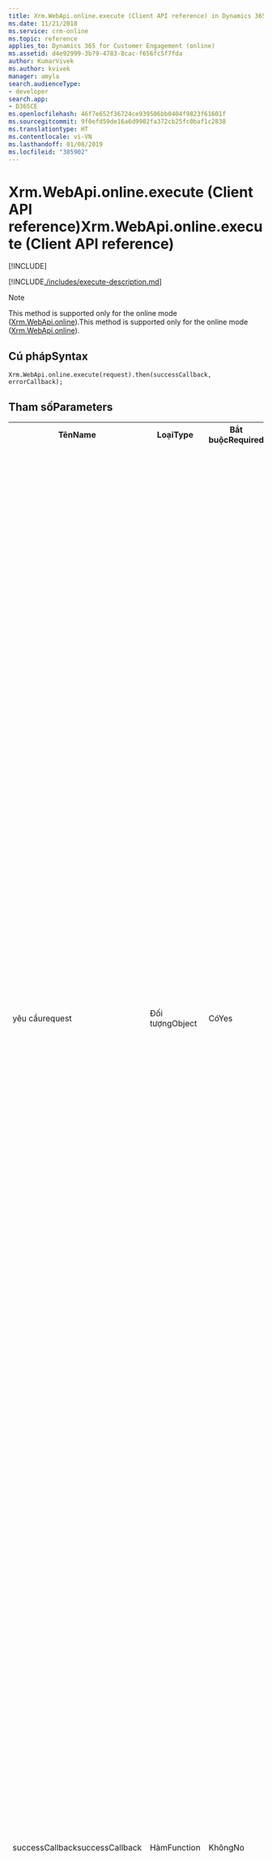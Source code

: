 ```yaml
---
title: Xrm.WebApi.online.execute (Client API reference) in Dynamics 365 for Customer Engagement| MicrosoftDocs
ms.date: 11/21/2018
ms.service: crm-online
ms.topic: reference
applies_to: Dynamics 365 for Customer Engagement (online)
ms.assetid: d4e92999-3b79-4783-8cac-f656fc5f7fda
author: KumarVivek
ms.author: kvivek
manager: amyla
search.audienceType:
- developer
search.app:
- D365CE
ms.openlocfilehash: 46f7e652f36724ce939506bb0404f9823f61601f
ms.sourcegitcommit: 9f0efd59de16a6d9902fa372cb25fc0baf1c2838
ms.translationtype: HT
ms.contentlocale: vi-VN
ms.lasthandoff: 01/08/2019
ms.locfileid: "385902"
---
```

# <a name="xrmwebapionlineexecute-client-api-reference"></a><span data-ttu-id="a198b-102">Xrm.WebApi.online.execute (Client API reference)</span><span class="sxs-lookup"><span data-stu-id="a198b-102">Xrm.WebApi.online.execute (Client API reference)</span></span>

[!INCLUDE[](../../../../../includes/cc_applies_to_update_9_0_0.md)]

[!INCLUDE[./includes/execute-description.md](../includes/execute-description.md)]

> [!NOTE]
> <span data-ttu-id="a198b-103">This method is supported only for the online mode ([Xrm.WebApi.online](../online.md)).</span><span class="sxs-lookup"><span data-stu-id="a198b-103">This method is supported only for the online mode ([Xrm.WebApi.online](../online.md)).</span></span>

## <a name="syntax"></a><span data-ttu-id="a198b-104">Cú pháp</span><span class="sxs-lookup"><span data-stu-id="a198b-104">Syntax</span></span>

`Xrm.WebApi.online.execute(request).then(successCallback, errorCallback);`

## <a name="parameters"></a><span data-ttu-id="a198b-105">Tham số</span><span class="sxs-lookup"><span data-stu-id="a198b-105">Parameters</span></span>

<table style="width:100%">
<tr>
<th><span data-ttu-id="a198b-106">Tên</span><span class="sxs-lookup"><span data-stu-id="a198b-106">Name</span></span></th>
<th><span data-ttu-id="a198b-107">Loại</span><span class="sxs-lookup"><span data-stu-id="a198b-107">Type</span></span></th>
<th><span data-ttu-id="a198b-108">Bắt buộc</span><span class="sxs-lookup"><span data-stu-id="a198b-108">Required</span></span></th>
<th><span data-ttu-id="a198b-109">Mô tả</span><span class="sxs-lookup"><span data-stu-id="a198b-109">Description</span></span></th>
</tr>
<tr>
<td><span data-ttu-id="a198b-110">yêu cầu</span><span class="sxs-lookup"><span data-stu-id="a198b-110">request</span></span></td>
<td><span data-ttu-id="a198b-111">Đối tượng</span><span class="sxs-lookup"><span data-stu-id="a198b-111">Object</span></span></td>
<td><span data-ttu-id="a198b-112">Có</span><span class="sxs-lookup"><span data-stu-id="a198b-112">Yes</span></span></td>
<td><p><span data-ttu-id="a198b-113">Object that will be passed to the Web API endpoint to execute an action, function, or CRUD request.</span><span class="sxs-lookup"><span data-stu-id="a198b-113">Object that will be passed to the Web API endpoint to execute an action, function, or CRUD request.</span></span> <span data-ttu-id="a198b-114">The object exposes a <b>getMetadata</b> method that lets you define the metadata for the action, function or CRUD request you want to execute.</span><span class="sxs-lookup"><span data-stu-id="a198b-114">The object exposes a <b>getMetadata</b> method that lets you define the metadata for the action, function or CRUD request you want to execute.</span></span> <span data-ttu-id="a198b-115">The <b>getMetadata</b> method has the following parameters:</span><span class="sxs-lookup"><span data-stu-id="a198b-115">The <b>getMetadata</b> method has the following parameters:</span></span></p>
<ul>
<li><span data-ttu-id="a198b-116"><b>boundParameter</b>: (Optional) String.</span><span class="sxs-lookup"><span data-stu-id="a198b-116"><b>boundParameter</b>: (Optional) String.</span></span> <span data-ttu-id="a198b-117">The name of the bound parameter for the action or function to execute.</span><span class="sxs-lookup"><span data-stu-id="a198b-117">The name of the bound parameter for the action or function to execute.</span></span>
<ul><li><span data-ttu-id="a198b-118">Specify <code>undefined</code> if you are executing a CRUD request.</span><span class="sxs-lookup"><span data-stu-id="a198b-118">Specify <code>undefined</code> if you are executing a CRUD request.</span></span></li>
<li><span data-ttu-id="a198b-119">Specify <code>null</code> if the action or function to execute is not bound to any entity.</span><span class="sxs-lookup"><span data-stu-id="a198b-119">Specify <code>null</code> if the action or function to execute is not bound to any entity.</span></span></li>
<li><span data-ttu-id="a198b-120">Specify <code>entity</code> in case the action or function to execute is bound to an entity.</span><span class="sxs-lookup"><span data-stu-id="a198b-120">Specify <code>entity</code> in case the action or function to execute is bound to an entity.</span></span> </li></ul>
<li><span data-ttu-id="a198b-121"><b>operationName</b>: (Optional).</span><span class="sxs-lookup"><span data-stu-id="a198b-121"><b>operationName</b>: (Optional).</span></span> <span data-ttu-id="a198b-122">String.</span><span class="sxs-lookup"><span data-stu-id="a198b-122">String.</span></span> <span data-ttu-id="a198b-123">Name of the action, function, or one of the following values if you are executing a CRUD request: &quot;Create&quot;, &quot;Retrieve&quot;, &quot;RetrieveMultiple&quot;, &quot;Update&quot;, or &quot;Delete&quot;.</span><span class="sxs-lookup"><span data-stu-id="a198b-123">Name of the action, function, or one of the following values if you are executing a CRUD request: &quot;Create&quot;, &quot;Retrieve&quot;, &quot;RetrieveMultiple&quot;, &quot;Update&quot;, or &quot;Delete&quot;.</span></span></li>
<li><span data-ttu-id="a198b-124"><b>operationType</b>: (Optional).</span><span class="sxs-lookup"><span data-stu-id="a198b-124"><b>operationType</b>: (Optional).</span></span> <span data-ttu-id="a198b-125">Số.</span><span class="sxs-lookup"><span data-stu-id="a198b-125">Number.</span></span> <span data-ttu-id="a198b-126">Indicates the type of operation you are executing; specify one of the following values:</span><span class="sxs-lookup"><span data-stu-id="a198b-126">Indicates the type of operation you are executing; specify one of the following values:</span></span>
<br/><code>0: Action</code>
<br/><code>1: Function</code>
<br/><code>2: CRUD</code></li>
<li><span data-ttu-id="a198b-127"><b>parameterTypes</b>: Object.</span><span class="sxs-lookup"><span data-stu-id="a198b-127"><b>parameterTypes</b>: Object.</span></span> <span data-ttu-id="a198b-128">The metadata for parameter types.</span><span class="sxs-lookup"><span data-stu-id="a198b-128">The metadata for parameter types.</span></span> <span data-ttu-id="a198b-129">The object has the following attributes:</span><span class="sxs-lookup"><span data-stu-id="a198b-129">The object has the following attributes:</span></span>
<ul>
<li><span data-ttu-id="a198b-130"><b>enumProperties</b>: (Optional) Object.</span><span class="sxs-lookup"><span data-stu-id="a198b-130"><b>enumProperties</b>: (Optional) Object.</span></span> <span data-ttu-id="a198b-131">The metadata for enum types.</span><span class="sxs-lookup"><span data-stu-id="a198b-131">The metadata for enum types.</span></span> <span data-ttu-id="a198b-132">The object has two string attributes: <b>name</b> and <b>value</b></span><span class="sxs-lookup"><span data-stu-id="a198b-132">The object has two string attributes: <b>name</b> and <b>value</b></span></span></li>
<li><span data-ttu-id="a198b-133"><b>structuralProperty</b>: Number.</span><span class="sxs-lookup"><span data-stu-id="a198b-133"><b>structuralProperty</b>: Number.</span></span> <span data-ttu-id="a198b-134">The category of the parameter type.</span><span class="sxs-lookup"><span data-stu-id="a198b-134">The category of the parameter type.</span></span> <span data-ttu-id="a198b-135">Specify one of the following values:</span><span class="sxs-lookup"><span data-stu-id="a198b-135">Specify one of the following values:</span></span>
<br/><code>0: Unknown</code>
<br/><code>1: PrimitiveType</code>
<br/><code>2: ComplexType</code>
<br/><code>3: EnumerationType</code>
<br/><code>4: Collection</code>
<br/><code>5: EntityType</code></li>
<li><span data-ttu-id="a198b-136"><b>typeName</b>: String.</span><span class="sxs-lookup"><span data-stu-id="a198b-136"><b>typeName</b>: String.</span></span> <span data-ttu-id="a198b-137">The fully qualified name of the parameter type.</span><span class="sxs-lookup"><span data-stu-id="a198b-137">The fully qualified name of the parameter type.</span></span>
</ul>
</li>
</ul>
</td>
</tr>
<tr>
<td><span data-ttu-id="a198b-138">successCallback</span><span class="sxs-lookup"><span data-stu-id="a198b-138">successCallback</span></span></td>
<td><span data-ttu-id="a198b-139">Hàm</span><span class="sxs-lookup"><span data-stu-id="a198b-139">Function</span></span></td>
<td><span data-ttu-id="a198b-140">Không</span><span class="sxs-lookup"><span data-stu-id="a198b-140">No</span></span></td>
<td><p><span data-ttu-id="a198b-141">A function to call when operation is executed successfully.</span><span class="sxs-lookup"><span data-stu-id="a198b-141">A function to call when operation is executed successfully.</span></span> <span data-ttu-id="a198b-142">A response object is passed to the function with the following attributes:</span><span class="sxs-lookup"><span data-stu-id="a198b-142">A response object is passed to the function with the following attributes:</span></span></p>
<ul>
<li><span data-ttu-id="a198b-143"><b>body</b>: (Optional).</span><span class="sxs-lookup"><span data-stu-id="a198b-143"><b>body</b>: (Optional).</span></span> <span data-ttu-id="a198b-144">Object.</span><span class="sxs-lookup"><span data-stu-id="a198b-144">Object.</span></span> <span data-ttu-id="a198b-145">Response body.</span><span class="sxs-lookup"><span data-stu-id="a198b-145">Response body.</span></span></li>
<li><span data-ttu-id="a198b-146"><b>headers</b>: Object.</span><span class="sxs-lookup"><span data-stu-id="a198b-146"><b>headers</b>: Object.</span></span> <span data-ttu-id="a198b-147">Response headers.</span><span class="sxs-lookup"><span data-stu-id="a198b-147">Response headers.</span></span></li>
<li><span data-ttu-id="a198b-148"><b>ok</b>: Boolean.</span><span class="sxs-lookup"><span data-stu-id="a198b-148"><b>ok</b>: Boolean.</span></span> <span data-ttu-id="a198b-149">Indicates whether the request was successful.</span><span class="sxs-lookup"><span data-stu-id="a198b-149">Indicates whether the request was successful.</span></span></li>
<li><span data-ttu-id="a198b-150"><b>status</b>: Number.</span><span class="sxs-lookup"><span data-stu-id="a198b-150"><b>status</b>: Number.</span></span> <span data-ttu-id="a198b-151">Numeric value in the response status code.</span><span class="sxs-lookup"><span data-stu-id="a198b-151">Numeric value in the response status code.</span></span> <span data-ttu-id="a198b-152">For example: <b>200</b></span><span class="sxs-lookup"><span data-stu-id="a198b-152">For example: <b>200</b></span></span></li>
<li><span data-ttu-id="a198b-153"><b>statusText</b>: String.</span><span class="sxs-lookup"><span data-stu-id="a198b-153"><b>statusText</b>: String.</span></span> <span data-ttu-id="a198b-154">Description of the response status code.</span><span class="sxs-lookup"><span data-stu-id="a198b-154">Description of the response status code.</span></span> <span data-ttu-id="a198b-155">For example: <b>OK</b></span><span class="sxs-lookup"><span data-stu-id="a198b-155">For example: <b>OK</b></span></span></li>
<li><span data-ttu-id="a198b-156"><b>type</b>: String.</span><span class="sxs-lookup"><span data-stu-id="a198b-156"><b>type</b>: String.</span></span> <span data-ttu-id="a198b-157">Response type.</span><span class="sxs-lookup"><span data-stu-id="a198b-157">Response type.</span></span> <span data-ttu-id="a198b-158">Values are: the empty string (default), &quot;arraybuffer&quot;, &quot;blob&quot;, &quot;document&quot;, &quot;json&quot;, and &quot;text&quot;.</span><span class="sxs-lookup"><span data-stu-id="a198b-158">Values are: the empty string (default), &quot;arraybuffer&quot;, &quot;blob&quot;, &quot;document&quot;, &quot;json&quot;, and &quot;text&quot;.</span></span></b></li>
<li><span data-ttu-id="a198b-159"><b>url</b>: String.</span><span class="sxs-lookup"><span data-stu-id="a198b-159"><b>url</b>: String.</span></span> <span data-ttu-id="a198b-160">Request URL of the action, function, or CRUD request that was sent to the Web API endpoint.</span><span class="sxs-lookup"><span data-stu-id="a198b-160">Request URL of the action, function, or CRUD request that was sent to the Web API endpoint.</span></span></b></li>
</ul>
</td>
</tr>
<tr>
<td><span data-ttu-id="a198b-161">errorCallback</span><span class="sxs-lookup"><span data-stu-id="a198b-161">errorCallback</span></span></td>
<td><span data-ttu-id="a198b-162">Hàm</span><span class="sxs-lookup"><span data-stu-id="a198b-162">Function</span></span></td>
<td><span data-ttu-id="a198b-163">Không</span><span class="sxs-lookup"><span data-stu-id="a198b-163">No</span></span></td>
<td><span data-ttu-id="a198b-164">A function to call when the operation fails.</span><span class="sxs-lookup"><span data-stu-id="a198b-164">A function to call when the operation fails.</span></span></td>
</tr>
</table>

## <a name="return-value"></a><span data-ttu-id="a198b-165">Giá trị trả lại</span><span class="sxs-lookup"><span data-stu-id="a198b-165">Return Value</span></span>

<span data-ttu-id="a198b-166">On success, returns a promise object with the attributes specified earlier in the description of **successCallback** function.</span><span class="sxs-lookup"><span data-stu-id="a198b-166">On success, returns a promise object with the attributes specified earlier in the description of **successCallback** function.</span></span>

## <a name="examples"></a><span data-ttu-id="a198b-167">Ví dụ</span><span class="sxs-lookup"><span data-stu-id="a198b-167">Examples</span></span>

### <a name="execute-an-action"></a><span data-ttu-id="a198b-168">Execute an action</span><span class="sxs-lookup"><span data-stu-id="a198b-168">Execute an action</span></span>

<span data-ttu-id="a198b-169">The following example demonstrates how to execute the <xref:Microsoft.Dynamics.CRM.WinOpportunity> action.</span><span class="sxs-lookup"><span data-stu-id="a198b-169">The following example demonstrates how to execute the <xref:Microsoft.Dynamics.CRM.WinOpportunity> action.</span></span> <span data-ttu-id="a198b-170">The request object is created based on the action definition here: [Unbound actions](../../../../webapi/use-web-api-actions.md#bkmk_unboundActions)</span><span class="sxs-lookup"><span data-stu-id="a198b-170">The request object is created based on the action definition here: [Unbound actions](../../../../webapi/use-web-api-actions.md#bkmk_unboundActions)</span></span>

```JavaScript
var Sdk = window.Sdk || {};
/**
 * Request to win an opportunity
 * @param {Object} opportunityClose - The opportunity close activity associated with this state change.
 * @param {number} status - Status of the opportunity.
 */
Sdk.WinOpportunityRequest = function (opportunityClose, status) {
    this.OpportunityClose = opportunityClose;
    this.Status = status;

    this.getMetadata = function () {
        return {
            boundParameter: null,
            parameterTypes: {
                "OpportunityClose": {
                    "typeName": "mscrm.opportunityclose",
                    "structuralProperty": 5 // Entity Type
                },
                "Status": {
                    "typeName": "Edm.Int32",
                    "structuralProperty": 1 // Primitive Type
                }
            },
            operationType: 0, // This is an action. Use '1' for functions and '2' for CRUD
            operationName: "WinOpportunity",
        };
    };
};


var opportunityClose = {
    "opportunityid@odata.bind": "/opportunities(c60e0283-5bf2-e311-945f-6c3be5a8dd64)",
    "description": "Product and maintainance for 2018",
    "subject": "Contract for 2018"
}

// Construct a request object from the metadata
var winOpportunityRequest = new Sdk.WinOpportunityRequest(opportunityClose, 3);

// Use the request object to execute the function
Xrm.WebApi.online.execute(winOpportunityRequest).then(
    function (result) {
        if (result.ok) {
            console.log("Status: %s %s", result.status, result.statusText);
            // perform other operations as required;
        }
    },
    function (error) {
        console.log(error.message);
        // handle error conditions
    }
);
```


### <a name="execute-a-function"></a><span data-ttu-id="a198b-171">Execute a function</span><span class="sxs-lookup"><span data-stu-id="a198b-171">Execute a function</span></span>

<span data-ttu-id="a198b-172">The following example demonstrates how to execute the <xref:Microsoft.Dynamics.CRM.WhoAmI> function:</span><span class="sxs-lookup"><span data-stu-id="a198b-172">The following example demonstrates how to execute the <xref:Microsoft.Dynamics.CRM.WhoAmI> function:</span></span>

```JavaScript
var Sdk = window.Sdk || {};
/**
 * Request to execute WhoAmI function
 */
Sdk.WhoAmIRequest = function () {};
Sdk.WhoAmIRequest.prototype.getMetadata = function () {
    return {
        boundParameter: null,
        parameterTypes: {},
        operationType: 1, // This is a function. Use '0' for actions and '2' for CRUD
        operationName: "WhoAmI",
    };
};

// Construct a request object from the metadata
var whoAmIRequest = new Sdk.WhoAmIRequest();

// Use the request object to execute the function
Xrm.WebApi.online.execute(whoAmIRequest).then(
    function (result) {
        if (result.ok) {
            console.log("Status: %s %s", result.status, result.statusText);
            result.json().then(
                function (response) {
                    console.log("User Id: %s", response.UserId);
                    // perform other operations as required;
                });
        }
    },
    function (error) {
        console.log(error.message);
        // handle error conditions
    }
);
```

 
### <a name="related-topics"></a><span data-ttu-id="a198b-173">Chủ đề liên quan</span><span class="sxs-lookup"><span data-stu-id="a198b-173">Related topics</span></span>

[<span data-ttu-id="a198b-174">Xrm.WebApi.online</span><span class="sxs-lookup"><span data-stu-id="a198b-174">Xrm.WebApi.online</span></span>](../online.md)




